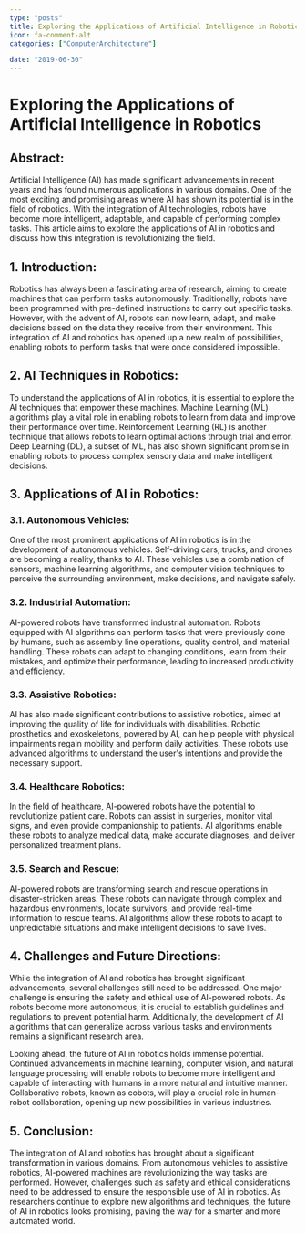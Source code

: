 ```yaml
---
type: "posts"
title: Exploring the Applications of Artificial Intelligence in Robotics
icon: fa-comment-alt
categories: ["ComputerArchitecture"]

date: "2019-06-30"
---
```




# Exploring the Applications of Artificial Intelligence in Robotics

## Abstract:
Artificial Intelligence (AI) has made significant advancements in recent years and has found numerous applications in various domains. One of the most exciting and promising areas where AI has shown its potential is in the field of robotics. With the integration of AI technologies, robots have become more intelligent, adaptable, and capable of performing complex tasks. This article aims to explore the applications of AI in robotics and discuss how this integration is revolutionizing the field.

## 1. Introduction:
Robotics has always been a fascinating area of research, aiming to create machines that can perform tasks autonomously. Traditionally, robots have been programmed with pre-defined instructions to carry out specific tasks. However, with the advent of AI, robots can now learn, adapt, and make decisions based on the data they receive from their environment. This integration of AI and robotics has opened up a new realm of possibilities, enabling robots to perform tasks that were once considered impossible.

## 2. AI Techniques in Robotics:
To understand the applications of AI in robotics, it is essential to explore the AI techniques that empower these machines. Machine Learning (ML) algorithms play a vital role in enabling robots to learn from data and improve their performance over time. Reinforcement Learning (RL) is another technique that allows robots to learn optimal actions through trial and error. Deep Learning (DL), a subset of ML, has also shown significant promise in enabling robots to process complex sensory data and make intelligent decisions.

## 3. Applications of AI in Robotics:
### 3.1. Autonomous Vehicles:
One of the most prominent applications of AI in robotics is in the development of autonomous vehicles. Self-driving cars, trucks, and drones are becoming a reality, thanks to AI. These vehicles use a combination of sensors, machine learning algorithms, and computer vision techniques to perceive the surrounding environment, make decisions, and navigate safely.

### 3.2. Industrial Automation:
AI-powered robots have transformed industrial automation. Robots equipped with AI algorithms can perform tasks that were previously done by humans, such as assembly line operations, quality control, and material handling. These robots can adapt to changing conditions, learn from their mistakes, and optimize their performance, leading to increased productivity and efficiency.

### 3.3. Assistive Robotics:
AI has also made significant contributions to assistive robotics, aimed at improving the quality of life for individuals with disabilities. Robotic prosthetics and exoskeletons, powered by AI, can help people with physical impairments regain mobility and perform daily activities. These robots use advanced algorithms to understand the user's intentions and provide the necessary support.

### 3.4. Healthcare Robotics:
In the field of healthcare, AI-powered robots have the potential to revolutionize patient care. Robots can assist in surgeries, monitor vital signs, and even provide companionship to patients. AI algorithms enable these robots to analyze medical data, make accurate diagnoses, and deliver personalized treatment plans.

### 3.5. Search and Rescue:
AI-powered robots are transforming search and rescue operations in disaster-stricken areas. These robots can navigate through complex and hazardous environments, locate survivors, and provide real-time information to rescue teams. AI algorithms allow these robots to adapt to unpredictable situations and make intelligent decisions to save lives.

## 4. Challenges and Future Directions:
While the integration of AI and robotics has brought significant advancements, several challenges still need to be addressed. One major challenge is ensuring the safety and ethical use of AI-powered robots. As robots become more autonomous, it is crucial to establish guidelines and regulations to prevent potential harm. Additionally, the development of AI algorithms that can generalize across various tasks and environments remains a significant research area.

Looking ahead, the future of AI in robotics holds immense potential. Continued advancements in machine learning, computer vision, and natural language processing will enable robots to become more intelligent and capable of interacting with humans in a more natural and intuitive manner. Collaborative robots, known as cobots, will play a crucial role in human-robot collaboration, opening up new possibilities in various industries.

## 5. Conclusion:
The integration of AI and robotics has brought about a significant transformation in various domains. From autonomous vehicles to assistive robotics, AI-powered machines are revolutionizing the way tasks are performed. However, challenges such as safety and ethical considerations need to be addressed to ensure the responsible use of AI in robotics. As researchers continue to explore new algorithms and techniques, the future of AI in robotics looks promising, paving the way for a smarter and more automated world.
